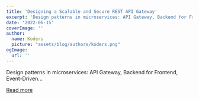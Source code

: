 ```yaml
---
title: 'Designing a Scalable and Secure REST API Gateway'
excerpt: 'Design patterns in microservices: API Gateway, Backend for Frontend, Event-Driven...'
date: '2022-06-15'
coverImage: ''
author:
  name: Koders
  picture: "assets/blog/authors/koders.png"
ogImage:
  url: ''
---
```


Design patterns in microservices: API Gateway, Backend for Frontend, Event-Driven...

[Read more](https://dev.to/roy8/designing-a-scalable-and-secure-rest-api-gateway-k5f)
